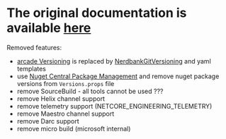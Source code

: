 # **The original documentation is available [here](https://github.com/dotnet/arcade/tree/main/Documentation)**

Removed features:

- [arcade Versioning](https://github.com/dotnet/arcade/blob/main/Documentation/CorePackages/Versioning.md) is replaced by [NerdbankGitVersioning](https://github.com/dotnet/Nerdbank.GitVersioning) and yaml templates
- use [Nuget Central Package Management](https://devblogs.microsoft.com/nuget/introducing-central-package-management/?WT.mc_id=DT-MVP-5004452) and remove nuget package versions from `Versions.props` file
- remove SourceBuild - all tools cannot be used ???
- remove Helix channel support
- remove telemetry support (NETCORE_ENGINEERING_TELEMETRY)
- remove Maestro channel support
- remove Darc support
- remove micro build (microsoft internal)

